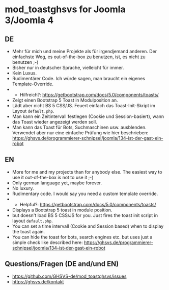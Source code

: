 # mod_toastghsvs for Joomla 3/Joomla 4

## DE
- Mehr für mich und meine Projekte als für irgendjemand anderen. Der einfachste Weg, es out-of-the-box zu benutzen, ist, es nicht zu benutzen ;-)
- Bisher nur in deutscher Sprache, vielleicht für immer.
- Kein Luxus.
- Rudimentärer Code. Ich würde sagen, man braucht ein eigenes Template-Override.
- - Hilfreich?: https://getbootstrap.com/docs/5.0/components/toasts/
- Zeigt einen Bootstrap 5 Toast in Modulposition an.
- Lädt aber nicht BS 5 CSS/JS. Feuert einfach das Toast-Init-Skript im Layout `default.php`.
- Man kann ein Zeitintervall festlegen (Cookie und Session-basiert), wann das Toast wieder angezeigt werden soll.
- Man kann das Toast für Bots, Suchmaschinen usw. ausblenden. Verwendet aber nur eine einfache Prüfung wie hier beschrieben: https://ghsvs.de/programmierer-schnipsel/joomla/134-ist-der-gast-ein-robot

## EN
- More for me and my projects than for anybody else. The easiest way to use it out-of-the-box is not to use it ;-)
- Only german language yet, maybe forever.
- No luxury.
- Rudimentary code. I would say you need a custom template override.
- - Helpful?: https://getbootstrap.com/docs/5.0/components/toasts/
- Displays a Bootstrap 5 toast in module position.
- but doesn't load BS 5 CSS/JS for you. Just fires the toast init script in layout `default.php`.
- You can set a time intervall (Cookie and Session based) when to display the toast again.
- You can hide the toast for bots, search engines etc. but uses just a simple check like described here: https://ghsvs.de/programmierer-schnipsel/joomla/134-ist-der-gast-ein-robot

## Questions/Fragen (DE and/und EN)
- https://github.com/GHSVS-de/mod_toastghsvs/issues
- https://ghsvs.de/kontakt
